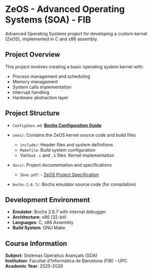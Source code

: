 # ZeOS - Advanced Operating Systems (SOA) - FIB

Advanced Operating Systems project for developing a custom kernel (ZeOS), implemented in C and x86 assembly.

## Project Overview
This project involves creating a basic operating system kernel with:
- Process management and scheduling
- Memory management 
- System calls implementation
- Interrupt handling
- Hardware abstraction layer

## Project Structure
- `ConfigZeos.md`:  **[Bochs Configuration Guide](ConfigZeos.md)**
- `zeos/`: Contains the ZeOS kernel source code and build files
  - `include/`: Header files and system definitions
  - `Makefile`: Build system configuration
  - Various `.c` and `.S` files: Kernel implementation
- `docs/`: Project documentation and specifications
  - `Zeos.pdf`: - [ZeOS Project Specification](docs/Zeos.pdf)

- `bochs-2.6.7/`: Bochs emulator source code (for compilation)




## Development Environment
- **Emulator**: Bochs 2.6.7 with internal debugger
- **Architecture**: x86 (32-bit)
- **Languages**: C, x86 Assembly
- **Build System**: GNU Make


## Course Information
**Subject**: Sistemas Operatius Avançats (SOA)  
**Institution**: Facultat d'Informàtica de Barcelona (FIB) - UPC  
**Academic Year**: 2025-2026